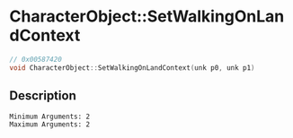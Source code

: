 # CharacterObject::SetWalkingOnLandContext
```c
// 0x00587420
void CharacterObject::SetWalkingOnLandContext(unk p0, unk p1)
```
## Description
```
Minimum Arguments: 2
Maximum Arguments: 2
```
